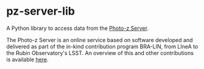 # pz-server-lib

A Python library to access data from the [Photo-z Server](https://github.com/linea-it/pz-server). 

The Photo-z Server is an online service based on software developed and delivered as part of the in-kind contribution program BRA-LIN, from LIneA to the Rubin Observatory's LSST. An overview of this and other contributions is available [here](https://linea-it.github.io/pz-lsst-inkind-doc/).  
